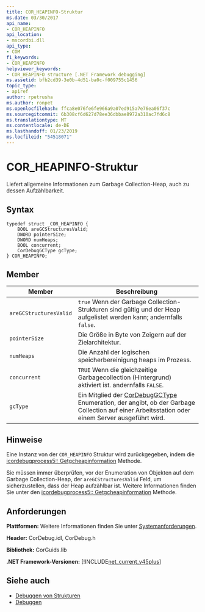 ```yaml
---
title: COR_HEAPINFO-Struktur
ms.date: 03/30/2017
api_name:
- COR_HEAPINFO
api_location:
- mscordbi.dll
api_type:
- COM
f1_keywords:
- COR_HEAPINFO
helpviewer_keywords:
- COR_HEAPINFO structure [.NET Framework debugging]
ms.assetid: bfb2cd39-3e0b-4d51-ba0c-f009755c1456
topic_type:
- apiref
author: rpetrusha
ms.author: ronpet
ms.openlocfilehash: ffca8e076fe6fe966a9a07ed915a7e76ea06f37c
ms.sourcegitcommit: 6b308cf6d627d78ee36dbbae8972a310ac7fd6c8
ms.translationtype: MT
ms.contentlocale: de-DE
ms.lasthandoff: 01/23/2019
ms.locfileid: "54518071"
---
```

# <a name="corheapinfo-structure"></a>COR_HEAPINFO-Struktur
Liefert allgemeine Informationen zum Garbage Collection-Heap, auch zu dessen Aufzählbarkeit.  
  
## <a name="syntax"></a>Syntax  
  
```  
typedef struct _COR_HEAPINFO {  
    BOOL areGCStructuresValid;   
    DWORD pointerSize;   
    DWORD numHeaps;  
    BOOL concurrent;   
    CorDebugGCType gcType;   
} COR_HEAPINFO;  
```  
  
## <a name="members"></a>Member  
  
|Member|Beschreibung|  
|------------|-----------------|  
|`areGCStructuresValid`|`true` Wenn der Garbage Collection-Strukturen sind gültig und der Heap aufgelistet werden kann; andernfalls `false`.|  
|`pointerSize`|Die Größe in Byte von Zeigern auf der Zielarchitektur.|  
|`numHeaps`|Die Anzahl der logischen speicherbereinigung heaps im Prozess.|  
|`concurrent`|`TRUE` Wenn die gleichzeitige Garbagecollection (Hintergrund) aktiviert ist. andernfalls `FALSE`.|  
|`gcType`|Ein Mitglied der [CorDebugGCType](../../../../docs/framework/unmanaged-api/debugging/cordebuggctype-enumeration.md) Enumeration, der angibt, ob der Garbage Collection auf einer Arbeitsstation oder einem Server ausgeführt wird.|  
  
## <a name="remarks"></a>Hinweise  
 Eine Instanz von der `COR_HEAPINFO` Struktur wird zurückgegeben, indem die [icordebugprocess5:: Getgcheapinformation](../../../../docs/framework/unmanaged-api/debugging/icordebugprocess5-getgcheapinformation-method.md) Methode.  
  
 Sie müssen immer überprüfen, vor der Enumeration von Objekten auf dem Garbage Collection-Heap, der `areGCStructuresValid` Feld, um sicherzustellen, dass der Heap aufzählbar ist. Weitere Informationen finden Sie unter den [icordebugprocess5:: Getgcheapinformation](../../../../docs/framework/unmanaged-api/debugging/icordebugprocess5-getgcheapinformation-method.md) Methode.  
  
## <a name="requirements"></a>Anforderungen  
 **Plattformen:** Weitere Informationen finden Sie unter [Systemanforderungen](../../../../docs/framework/get-started/system-requirements.md).  
  
 **Header:** CorDebug.idl, CorDebug.h  
  
 **Bibliothek:** CorGuids.lib  
  
 **.NET Framework-Versionen:** [!INCLUDE[net_current_v45plus](../../../../includes/net-current-v45plus-md.md)]  
  
## <a name="see-also"></a>Siehe auch
- [Debuggen von Strukturen](../../../../docs/framework/unmanaged-api/debugging/debugging-structures.md)
- [Debuggen](../../../../docs/framework/unmanaged-api/debugging/index.md)
